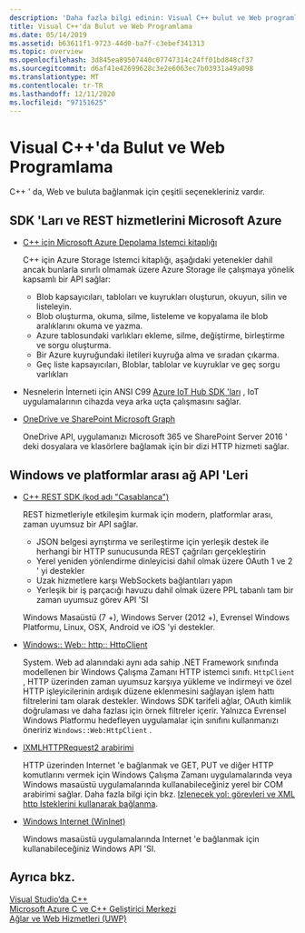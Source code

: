```yaml
---
description: 'Daha fazla bilgi edinin: Visual C++ bulut ve Web programlama'
title: Visual C++'da Bulut ve Web Programlama
ms.date: 05/14/2019
ms.assetid: b63611f1-9723-44d0-ba7f-c3ebef341313
ms.topic: overview
ms.openlocfilehash: 3d845ea89507440c07747314c24ff01bd848cf37
ms.sourcegitcommit: d6af41e42699628c3e2e6063ec7b03931a49a098
ms.translationtype: MT
ms.contentlocale: tr-TR
ms.lasthandoff: 12/11/2020
ms.locfileid: "97151625"
---
```

# <a name="cloud-and-web-programming-in-visual-c"></a>Visual C++'da Bulut ve Web Programlama

C++ ' da, Web ve buluta bağlanmak için çeşitli seçenekleriniz vardır.

## <a name="microsoft-azure-sdks-and-rest-services"></a>SDK 'Ları ve REST hizmetlerini Microsoft Azure

- [C++ için Microsoft Azure Depolama Istemci kitaplığı](https://azure.github.io/azure-storage-cpp/)

  C++ için Azure Storage Istemci kitaplığı, aşağıdaki yetenekler dahil ancak bunlarla sınırlı olmamak üzere Azure Storage ile çalışmaya yönelik kapsamlı bir API sağlar:

  - Blob kapsayıcıları, tabloları ve kuyrukları oluşturun, okuyun, silin ve listeleyin.
  - Blob oluşturma, okuma, silme, listeleme ve kopyalama ile blob aralıklarını okuma ve yazma.
  - Azure tablosundaki varlıkları ekleme, silme, değiştirme, birleştirme ve sorgu oluşturma.
  - Bir Azure kuyruğundaki iletileri kuyruğa alma ve sıradan çıkarma.
  - Geç liste kapsayıcıları, Bloblar, tablolar ve kuyruklar ve geç sorgu varlıkları

- Nesnelerin İnterneti için ANSI C99 [Azure IoT Hub SDK 'ları](/azure/iot-hub/iot-hub-devguide-sdks) , IoT uygulamalarının cihazda veya arka uçta çalışmasını sağlar.

- [OneDrive ve SharePoint Microsoft Graph](https://dev.onedrive.com/README.htm)

  OneDrive API, uygulamanızı Microsoft 365 ve SharePoint Server 2016 ' deki dosyalara ve klasörlere bağlamak için bir dizi HTTP hizmeti sağlar.

## <a name="windows-and-cross-platform-networking-apis"></a>Windows ve platformlar arası ağ API 'Leri

- [C++ REST SDK (kod adı "Casablanca")](https://github.com/Microsoft/cpprestsdk)

  REST hizmetleriyle etkileşim kurmak için modern, platformlar arası, zaman uyumsuz bir API sağlar.

  - JSON belgesi ayrıştırma ve serileştirme için yerleşik destek ile herhangi bir HTTP sunucusunda REST çağrıları gerçekleştirin
  - Yerel yeniden yönlendirme dinleyicisi dahil olmak üzere OAuth 1 ve 2 ' yi destekler
  - Uzak hizmetlere karşı WebSockets bağlantıları yapın
  - Yerleşik bir iş parçacığı havuzu dahil olmak üzere PPL tabanlı tam bir zaman uyumsuz görev API 'SI

  Windows Masaüstü (7 +), Windows Server (2012 +), Evrensel Windows Platformu, Linux, OSX, Android ve iOS 'yi destekler.

- [Windows:: Web:: http:: HttpClient](/uwp/api/windows.web.http.httpclient)

  System. Web ad alanındaki aynı ada sahip .NET Framework sınıfında modellenen bir Windows Çalışma Zamanı HTTP istemci sınıfı. `HttpClient` , HTTP üzerinden zaman uyumsuz karşıya yükleme ve indirmeyi ve özel HTTP işleyicilerinin ardışık düzene eklenmesini sağlayan işlem hattı filtrelerini tam olarak destekler. Windows SDK tarifeli ağlar, OAuth kimlik doğrulaması ve daha fazlası için örnek filtreler içerir. Yalnızca Evrensel Windows Platformu hedefleyen uygulamalar için sınıfını kullanmanızı öneririz `Windows::Web:HttpClient` .

- [IXMLHTTPRequest2 arabirimi](/windows/win32/api/msxml6/nn-msxml6-ixmlhttprequest2)

  HTTP üzerinden Internet 'e bağlanmak ve GET, PUT ve diğer HTTP komutlarını vermek için Windows Çalışma Zamanı uygulamalarında veya Windows masaüstü uygulamalarında kullanabileceğiniz yerel bir COM arabirimi sağlar. Daha fazla bilgi için bkz. [Izlenecek yol: görevleri ve XML http Isteklerini kullanarak bağlanma](../parallel/concrt/walkthrough-connecting-using-tasks-and-xml-http-requests.md).

- [Windows Internet (WinInet)](/windows/win32/WinInet/portal)

  Windows masaüstü uygulamalarında Internet 'e bağlanmak için kullanabileceğiniz Windows API 'SI.

## <a name="see-also"></a>Ayrıca bkz.

[Visual Studio’da C++](../overview/visual-cpp-in-visual-studio.md) <br/>
[Microsoft Azure C ve C++ Geliştirici Merkezi](https://azure.microsoft.com/develop/cpp/) <br/>
[Ağlar ve Web Hizmetleri (UWP)](/windows/uwp/networking/)
